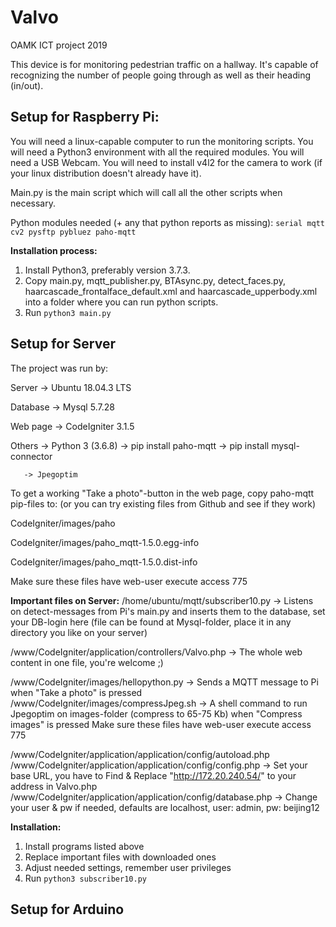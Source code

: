 # Valvo
OAMK ICT project 2019

This device is for monitoring pedestrian traffic on a hallway. It's capable of recognizing the number of people going through as well as their heading (in/out).



## Setup for Raspberry Pi:
You will need a linux-capable computer to run the monitoring scripts.
You will need a Python3 environment with all the required modules.
You will need a USB Webcam.
You will need to install v4l2 for the camera to work (if your linux distribution doesn't already have it).

Main.py is the main script which will call all the other scripts when necessary.

Python modules needed (+ any that python reports as missing):
`serial mqtt cv2 pysftp pybluez paho-mqtt`

**Installation process:**
1) Install Python3, preferably version 3.7.3.
2) Copy main.py, mqtt_publisher.py, BTAsync.py, detect_faces.py,
haarcascade_frontalface_default.xml and haarcascade_upperbody.xml 
into a folder where you can run python scripts.
3) Run `python3 main.py`


## Setup for Server
The project was run by: 

Server -> Ubuntu 18.04.3 LTS

Database -> Mysql 5.7.28

Web page -> CodeIgniter 3.1.5

Others -> Python 3 (3.6.8)  -> pip install paho-mqtt
                            -> pip install mysql-connector 

       -> Jpegoptim

To get a working "Take a photo"-button in the web page, copy paho-mqtt pip-files to:
(or you can try existing files from Github and see if they work)

CodeIgniter/images/paho

CodeIgniter/images/paho_mqtt-1.5.0.egg-info

CodeIgniter/images/paho_mqtt-1.5.0.dist-info

Make sure these files have web-user execute access 775

**Important files on Server:**
/home/ubuntu/mqtt/subscriber10.py -> Listens on detect-messages from Pi's main.py and inserts them to the database, set your DB-login here
(file can be found at Mysql-folder, place it in any directory you like on your server)

/www/CodeIgniter/application/controllers/Valvo.php -> The whole web content in one file, you're welcome ;)

/www/CodeIgniter/images/hellopython.py -> Sends a MQTT message to Pi when "Take a photo" is pressed
/www/CodeIgniter/images/compressJpeg.sh -> A shell command to run Jpegoptim on images-folder (compress to 65-75 Kb) when "Compress images" is pressed
Make sure these files have web-user execute access 775

/www/CodeIgniter/application/application/config/autoload.php
/www/CodeIgniter/application/application/config/config.php -> Set your base URL, you have to Find & Replace "http://172.20.240.54/" to your address in Valvo.php
/www/CodeIgniter/application/application/config/database.php -> Change your user & pw if needed, defaults are localhost, user: admin, pw: beijing12

**Installation:**
1) Install programs listed above
2) Replace important files with downloaded ones
3) Adjust needed settings, remember user privileges
4) Run `python3 subscriber10.py`

## Setup for Arduino
